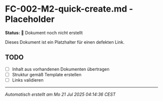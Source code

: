 # FC-002-M2-quick-create.md - Placeholder

**Status:** 🚧 Dokument noch nicht erstellt

Dieses Dokument ist ein Platzhalter für einen defekten Link.

## TODO
- [ ] Inhalt aus vorhandenen Dokumenten übertragen
- [ ] Struktur gemäß Template erstellen
- [ ] Links validieren

---
*Automatisch erstellt am Mo 21 Jul 2025 04:14:36 CEST*
